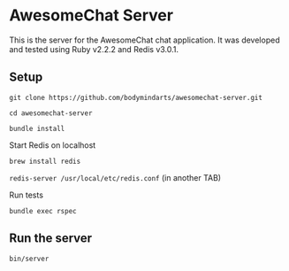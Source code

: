 # AwesomeChat Server
This is the server for the AwesomeChat chat application. It was developed and tested using Ruby v2.2.2 and Redis v3.0.1.

## Setup
`git clone https://github.com/bodymindarts/awesomechat-server.git`

`cd awesomechat-server`

`bundle install`

Start Redis on localhost

`brew install redis`

`redis-server /usr/local/etc/redis.conf` (in another TAB)

Run tests

`bundle exec rspec`

## Run the server
`bin/server`
